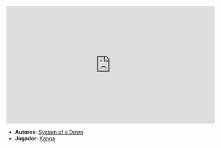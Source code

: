 <iframe width="560" height="315" src="https://www.youtube.com/embed/eudOwe3Rz-0?si=hV15Qy2dfawu-d5A" title="YouTube video player" frameborder="0" allow="accelerometer; autoplay; clipboard-write; encrypted-media; gyroscope; picture-in-picture; web-share" referrerpolicy="strict-origin-when-cross-origin" allowfullscreen></iframe>

- **Autores:** [System of a Down](../Autores/System%20of%20a%20Down.md)
- **Jogador:** [Kanna](content/Jogadores/Kanna.md)